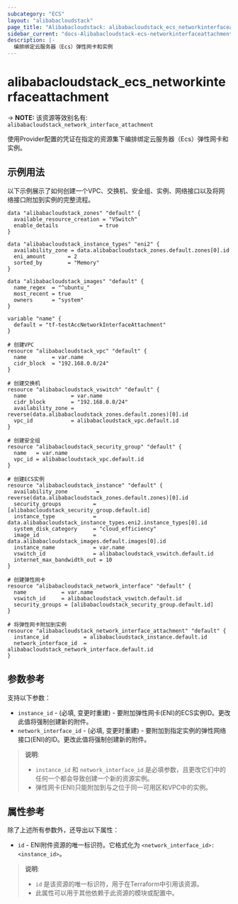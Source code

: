 ```yaml
---
subcategory: "ECS"
layout: "alibabacloudstack"
page_title: "Alibabacloudstack: alibabacloudstack_ecs_networkinterfaceattachment"
sidebar_current: "docs-Alibabacloudstack-ecs-networkinterfaceattachment"
description: |- 
  编排绑定云服务器（Ecs）弹性网卡和实例
---
```


# alibabacloudstack_ecs_networkinterfaceattachment
-> **NOTE:** 该资源等效别名有: `alibabacloudstack_network_interface_attachment`

使用Provider配置的凭证在指定的资源集下编排绑定云服务器（Ecs）弹性网卡和实例。

## 示例用法

以下示例展示了如何创建一个VPC、交换机、安全组、实例、网络接口以及将网络接口附加到实例的完整流程。

```hcl
data "alibabacloudstack_zones" "default" {
  available_resource_creation = "VSwitch"
  enable_details             = true
}

data "alibabacloudstack_instance_types" "eni2" {
  availability_zone = data.alibabacloudstack_zones.default.zones[0].id
  eni_amount       = 2
  sorted_by        = "Memory"
}

data "alibabacloudstack_images" "default" {
  name_regex  = "^ubuntu_"
  most_recent = true
  owners      = "system"
}

variable "name" {
  default = "tf-testAccNetworkInterfaceAttachment"
}

# 创建VPC
resource "alibabacloudstack_vpc" "default" {
  name        = var.name
  cidr_block  = "192.168.0.0/24"
}

# 创建交换机
resource "alibabacloudstack_vswitch" "default" {
  name              = var.name
  cidr_block        = "192.168.0.0/24"
  availability_zone = reverse(data.alibabacloudstack_zones.default.zones)[0].id
  vpc_id            = alibabacloudstack_vpc.default.id
}

# 创建安全组
resource "alibabacloudstack_security_group" "default" {
  name   = var.name
  vpc_id = alibabacloudstack_vpc.default.id
}

# 创建ECS实例
resource "alibabacloudstack_instance" "default" {
  availability_zone         = reverse(data.alibabacloudstack_zones.default.zones)[0].id
  security_groups          = [alibabacloudstack_security_group.default.id]
  instance_type            = data.alibabacloudstack_instance_types.eni2.instance_types[0].id
  system_disk_category     = "cloud_efficiency"
  image_id                 = data.alibabacloudstack_images.default.images[0].id
  instance_name            = var.name
  vswitch_id               = alibabacloudstack_vswitch.default.id
  internet_max_bandwidth_out = 10
}

# 创建弹性网卡
resource "alibabacloudstack_network_interface" "default" {
  name           = var.name
  vswitch_id     = alibabacloudstack_vswitch.default.id
  security_groups = [alibabacloudstack_security_group.default.id]
}

# 将弹性网卡附加到实例
resource "alibabacloudstack_network_interface_attachment" "default" {
  instance_id           = alibabacloudstack_instance.default.id
  network_interface_id  = alibabacloudstack_network_interface.default.id
}
```

## 参数参考

支持以下参数：

* `instance_id` - (必填, 变更时重建) - 要附加弹性网卡(ENI)的ECS实例ID。更改此值将强制创建新的附件。
* `network_interface_id` - (必填, 变更时重建) - 要附加到指定实例的弹性网络接口(ENI)的ID。更改此值将强制创建新的附件。

> **说明**: 
> - `instance_id` 和 `network_interface_id` 是必填参数，且更改它们中的任何一个都会导致创建一个新的资源实例。
> - 弹性网卡(ENI)只能附加到与之位于同一可用区和VPC中的实例。

## 属性参考

除了上述所有参数外，还导出以下属性：

* `id` - ENI附件资源的唯一标识符。它格式化为 `<network_interface_id>:<instance_id>`。

> **说明**: 
> - `id` 是该资源的唯一标识符，用于在Terraform中引用该资源。
> - 此属性可以用于其他依赖于此资源的模块或配置中。